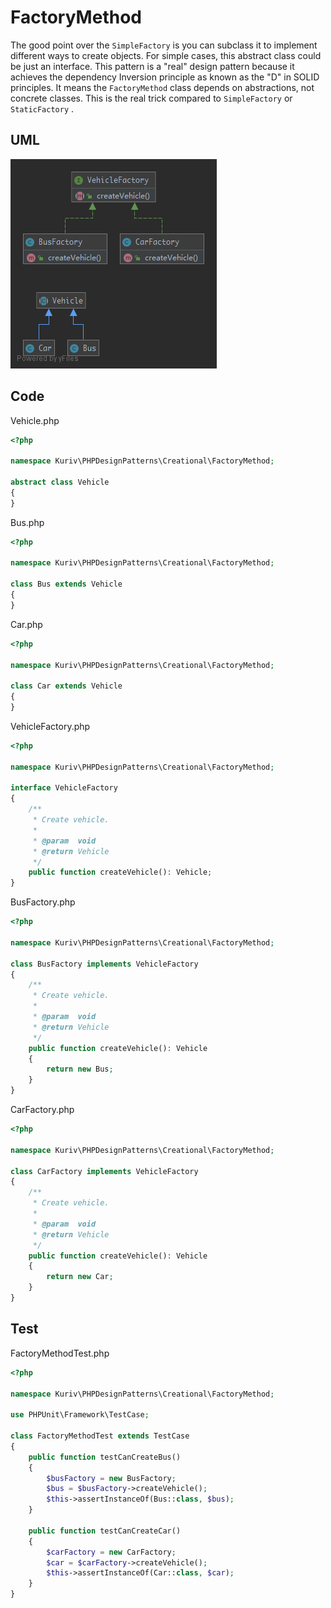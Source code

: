 # FactoryMethod

The good point over the `SimpleFactory` is you can subclass it to implement different ways to create objects. For simple cases, this abstract class could be just an interface. This pattern is a "real" design pattern because it achieves the dependency Inversion principle as known as the "D" in SOLID principles. It means the `FactoryMethod` class depends on abstractions, not concrete classes. This is the real trick compared to `SimpleFactory` or `StaticFactory` .

## UML

![FactoryMethod](FactoryMethod.png)

## Code

Vehicle.php

```php
<?php

namespace Kuriv\PHPDesignPatterns\Creational\FactoryMethod;

abstract class Vehicle
{
}

```

Bus.php

```php
<?php

namespace Kuriv\PHPDesignPatterns\Creational\FactoryMethod;

class Bus extends Vehicle
{
}

```

Car.php

```php
<?php

namespace Kuriv\PHPDesignPatterns\Creational\FactoryMethod;

class Car extends Vehicle
{
}

```

VehicleFactory.php

```php
<?php

namespace Kuriv\PHPDesignPatterns\Creational\FactoryMethod;

interface VehicleFactory
{
    /**
     * Create vehicle.
     *
     * @param  void
     * @return Vehicle
     */
    public function createVehicle(): Vehicle;
}

```

BusFactory.php

```php
<?php

namespace Kuriv\PHPDesignPatterns\Creational\FactoryMethod;

class BusFactory implements VehicleFactory
{
    /**
     * Create vehicle.
     *
     * @param  void
     * @return Vehicle
     */
    public function createVehicle(): Vehicle
    {
        return new Bus;
    }
}

```

CarFactory.php

```php
<?php

namespace Kuriv\PHPDesignPatterns\Creational\FactoryMethod;

class CarFactory implements VehicleFactory
{
    /**
     * Create vehicle.
     *
     * @param  void
     * @return Vehicle
     */
    public function createVehicle(): Vehicle
    {
        return new Car;
    }
}

```

## Test

FactoryMethodTest.php

```php
<?php

namespace Kuriv\PHPDesignPatterns\Creational\FactoryMethod;

use PHPUnit\Framework\TestCase;

class FactoryMethodTest extends TestCase
{
    public function testCanCreateBus()
    {
        $busFactory = new BusFactory;
        $bus = $busFactory->createVehicle();
        $this->assertInstanceOf(Bus::class, $bus);
    }

    public function testCanCreateCar()
    {
        $carFactory = new CarFactory;
        $car = $carFactory->createVehicle();
        $this->assertInstanceOf(Car::class, $car);
    }
}

```

